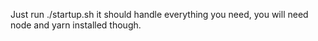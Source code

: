  Just run ./startup.sh it should handle everything you need, you will need node and yarn installed though.
